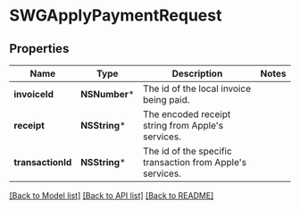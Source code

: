 # SWGApplyPaymentRequest

## Properties
Name | Type | Description | Notes
------------ | ------------- | ------------- | -------------
**invoiceId** | **NSNumber*** | The id of the local invoice being paid. | 
**receipt** | **NSString*** | The encoded receipt string from Apple&#39;s services. | 
**transactionId** | **NSString*** | The id of the specific transaction from Apple&#39;s services. | 

[[Back to Model list]](../README.md#documentation-for-models) [[Back to API list]](../README.md#documentation-for-api-endpoints) [[Back to README]](../README.md)


